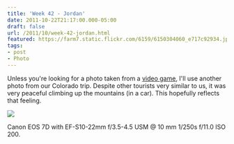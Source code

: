```yaml
---
title: 'Week 42 - Jordan'
date: 2011-10-22T21:17:00.000-05:00
draft: false
url: /2011/10/week-42-jordan.html
featured: https://farm7.static.flickr.com/6159/6150304060_e717c92934.jpg
tags: 
- post
- Photo
---
```


Unless you're looking for a photo taken from a [video game](https://www.flickr.com/photos/jhofker/6253631693/), I'll use another photo from our Colorado trip. Despite other tourists very similar to us, it was very peaceful climbing up the mountains (in a car). This hopefully reflects that feeling.

[![](https://farm7.static.flickr.com/6159/6150304060_e717c92934.jpg)](https://www.flickr.com/photos/jhofker/6150304060/)

Canon EOS 7D with EF-S10-22mm f/3.5-4.5 USM @ 10 mm 1/250s f/11.0 ISO 200.